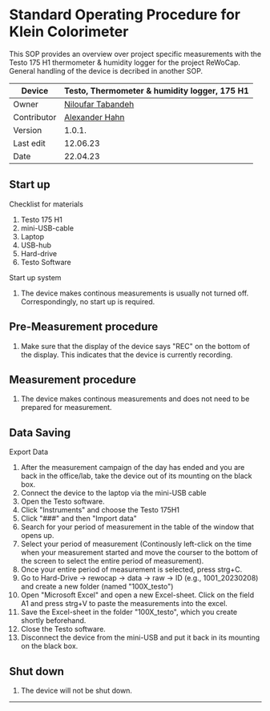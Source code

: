 # Standard Operating Procedure for Klein Colorimeter

This SOP provides an overview over project specific measurements with the Testo 175 H1 thermometer & humidity logger for the project ReWoCap. General handling of the device is decribed in another SOP.

| Device      | Testo, Thermometer & humidity logger, 175 H1                         |
| ----------- | -------------------------------------------------------------------- |
| Owner       | [Niloufar Tabandeh](mailto:niloufar.tabandehsaravi@tuebingen.mpg.de) |
| Contributor | [Alexander Hahn](mailto:alexander.hahn@tuebingen.mpg.de)             |
| Version     | 1.0.1.                                                               |
| Last edit   | 12.06.23                                                             |
| Date        | 22.04.23                                                             |

## Start up

Checklist for materials

1.  Testo 175 H1
1.  mini-USB-cable
1.  Laptop
1.  USB-hub
1.  Hard-drive
1.  Testo Software

Start up system

1.  The device makes continous measurements is usually not turned off. Correspondingly, no start up is required.

## Pre-Measurement procedure

1.  Make sure that the display of the device says "REC" on the bottom of the display. This indicates that the device is currently recording.

## Measurement procedure

1.  The device makes continous measurements and does not need to be prepared for measurement.

## Data Saving

Export Data

1.  After the measurement campaign of the day has ended and you are back in the office/lab, take the device out of its mounting on the black box.
2.  Connect the device to the laptop via the mini-USB cable
3.  Open the Testo software.
4.  Click "Instruments" and choose the Testo 175H1
5.  Click "###" and then "Import data"
6.  Search for your period of measurement in the table of the window that opens up.
7.  Select your period of measurement (Continously left-click on the time when your measurement started and move the courser to the bottom of the screen to select the entire period of measurement).
8.  Once your entire period of measurement is selected, press strg+C.
9.  Go to Hard-Drive &rarr; rewocap &rarr; data &rarr; raw &rarr; ID (e.g., 1001_20230208) and create a new folder (named "100X_testo")
10. Open "Microsoft Excel" and open a new Excel-sheet. Click on the field A1 and press strg+V to paste the measurements into the excel.
11. Save the Excel-sheet in the folder "100X_testo", which you create shortly beforehand.
12. Close the Testo software.
13. Disconnect the device from the mini-USB and put it back in its mounting on the black box.

## Shut down

1.  The device will not be shut down.

---
